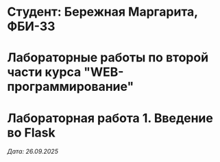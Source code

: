 # Студент: Бережная Маргарита, ФБИ-33

# Лабораторные работы по второй части курса "WEB-программирование"

# Лабораторная работа 1. Введение во Flask

*Дата: 26.09.2025*